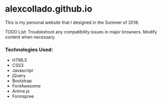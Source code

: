 # alexcollado.github.io

This is my personal website that I designed in the Summer of 2018.

TODO List: Troubleshoot any compatibility issues in major browsers. Modify content when necessary.

### Technologies Used:
* HTML5
* CSS3
* Javascript
* jQuery
* Bootstrap
* FontAwesome
* Anime.js
* Formspree


